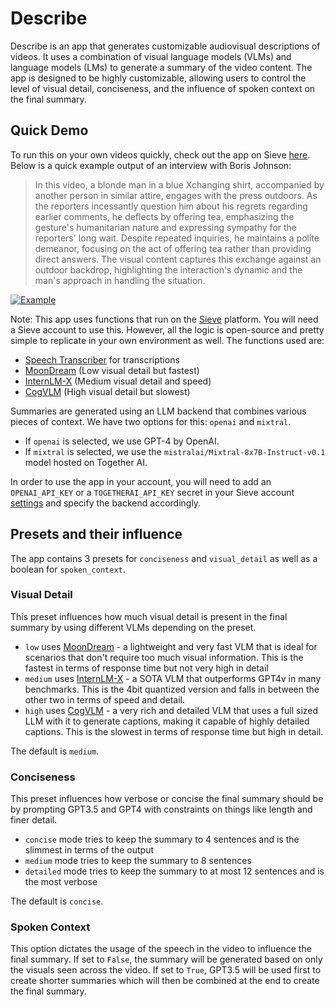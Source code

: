 # Describe

Describe is an app that generates customizable audiovisual descriptions of videos. It uses a combination of visual language models (VLMs) and language models (LMs) to generate a summary of the video content. The app is designed to be highly customizable, allowing users to control the level of visual detail, conciseness, and the influence of spoken context on the final summary.

## Quick Demo

To run this on your own videos quickly, check out the app on Sieve [here](https://www.sievedata.com/functions/sieve/describe). Below is a quick example output of an interview with Boris Johnson:

> In this video, a blonde man in a blue Xchanging shirt, accompanied by another person in similar attire, engages with the press outdoors. As the reporters incessantly question him about his regrets regarding earlier comments, he deflects by offering tea, emphasizing the gesture's humanitarian nature and expressing sympathy for the reporters' long wait. Despite repeated inquiries, he maintains a polite demeanor, focusing on the act of offering tea rather than providing direct answers. The visual content captures this exchange against an outdoor backdrop, highlighting the interaction's dynamic and the man's approach in handling the situation.

[![Example](https://storage.googleapis.com/sieve-public-data/boris-preview.png)](https://www.sievedata.com/functions/sieve/describe)

Note: This app uses functions that run on the [Sieve](https://www.sievedata.com) platform. You will need a Sieve account to use this. However, all the logic is open-source and pretty simple to replicate in your own environment as well. The functions used are:

- [Speech Transcriber](https://www.sievedata.com/functions/sieve/speech_transcriber) for transcriptions
- [MoonDream](https://www.sievedata.com/functions/sieve/moondream) (Low visual detail but fastest)
- [InternLM-X](https://www.sievedata.com/functions/sieve/internlmx-composer-2q) (Medium visual detail and speed)
- [CogVLM](https://www.sievedata.com/functions/sieve/cogvlm-chat) (High visual detail but slowest)

Summaries are generated using an LLM backend that combines various pieces of context. We have two options for this: `openai` and `mixtral`.
- If `openai` is selected, we use GPT-4 by OpenAI.
- If `mixtral` is selected, we use the `mistralai/Mixtral-8x7B-Instruct-v0.1` model hosted on Together AI.

In order to use the app in your account, you will need to add an `OPENAI_API_KEY` or a `TOGETHERAI_API_KEY` secret in your Sieve account [settings](https://www.sievedata.com/dashboard/settings/secrets) and specify the backend accordingly.

## Presets and their influence

The app contains 3 presets for `conciseness` and `visual_detail` as well as a boolean for `spoken_context`.

### Visual Detail

This preset influences how much visual detail is present in the final summary by using different VLMs depending on the preset.

- `low` uses [MoonDream](https://www.sievedata.com/functions/sieve/moondream) - a lightweight and very fast VLM that is ideal for scenarios that don't require too much visual information. This is the fastest in terms of response time but not very high in detail
- `medium` uses [InternLM-X](https://www.sievedata.com/functions/sieve/internlmx-composer-2q) - a SOTA VLM that outperforms GPT4v in many benchmarks. This is the 4bit quantized version and falls in between the other two in terms of speed and detail.
- `high` uses [CogVLM](https://www.sievedata.com/functions/sieve/cogvlm-chat) - a very rich and detailed VLM that uses a full sized LLM with it to generate captions, making it capable of highly detailed captions. This is the slowest in terms of response time but high in detail.

The default is `medium`.

### Conciseness

This preset influences how verbose or concise the final summary should be by prompting GPT3.5 and GPT4 with constraints on things like length and finer detail.

- `concise` mode tries to keep the summary to 4 sentences and is the slimmest in terms of the output
- `medium` mode tries to keep the summary to 8 sentences
- `detailed` mode tries to keep the summary to at most 12 sentences and is the most verbose

The default is  `concise`.

### Spoken Context

This option dictates the usage of the speech in the video to influence the final summary. If set to `False`, the summary will be generated based on only the visuals seen across the video. If set to `True`, GPT3.5 will be used first to create shorter summaries which will then be combined at the end to create the final summary.
